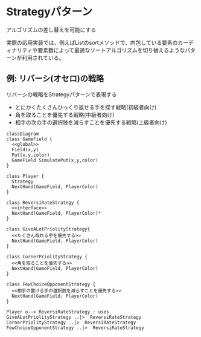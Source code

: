 # Strategyパターン

アルゴリズムの差し替えを可能にする

実際の応用実装では、例えばListのsortメソッドで、内包している要素のカーディナリティや要素数によって最適なソートアルゴリズムを切り替えるようなパターンが利用されている。

## 例: リバーシ(オセロ)の戦略

リバーシの戦略をStrategyパターンで表現する

- とにかくたくさんひっくり返せる手を探す戦略(初級者向け)
- 角を取ることを優先する戦略(中級者向け)
- 相手の次の手の選択肢を減らすことを優先する戦略(上級者向け)

```mermaid
classDiagram
class GameField {
  <<global>>
  Field(x,y)
  Put(x,y,color)
  GameField SimulatePut(x,y,color)
}

class Player {
  Strategy
  NextHand(GameField, PlayerColor)
}

class ReversiRateStrategy {
  <<interface>>
  NextHand(GameField, PlayerColor)*
}

class GiveALotPriolityStrategy{
  <<たくさん取れる手を優先する>>
  NextHand(GameField, PlayerColor)
}

class CornerPriolityStrategy {
  <<角を取ることを優先する>>
  NextHand(GameField, PlayerColor)
}

class FewChoiceOpponentStrategy {
  <<相手の置ける手の選択肢を減らすことを優先する>>
  NextHand(GameField, PlayerColor)
}

Player o--> ReversiRateStrategy : uses
GiveALotPriolityStrategy ..|>  ReversiRateStrategy
CornerPriolityStrategy ..|>  ReversiRateStrategy
FewChoiceOpponentStrategy ..|>  ReversiRateStrategy

```